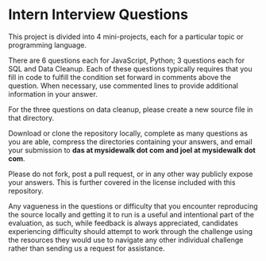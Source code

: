 Intern Interview Questions
==========================

This project is divided into 4 mini-projects, each for a particular topic or programming language.

There are 6 questions each for JavaScript, Python; 3 questions each for SQL and Data Cleanup. Each of these
questions typically requires that you fill in code to fulfill the condition set forward in comments
above the question. When necessary, use commented lines to provide additional information in your
answer.

For the three questions on data cleanup, please create a new source file in that directory.

Download or clone the repository locally, complete as many questions as you are able, compress the
directories containing your answers, and email your submission to **das at mysidewalk dot com and
joel at mysidewalk dot com**.

Please do not fork, post a pull request, or in any other way publicly expose your answers. This is
further covered in the license included with this repository.

Any vagueness in the questions or difficulty that you encounter reproducing the source locally
and getting it to run is a useful and intentional part of the evaluation, as such, while feedback is
always appreciated, candidates experiencing difficulty should attempt to work through the challenge using
the resources they would use to navigate any other individual challenge rather than sending us a request
for assistance.
